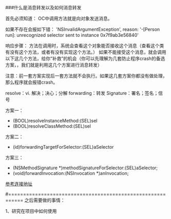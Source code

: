 ###什么是消息转发以及如何消息转发

首先必须知道：
OC中调用方法就是向对象发送消息。

如果不存在会报如下错：
'NSInvalidArgumentException', reason: '-[Person run]: unrecognized selector sent to instance 0x7f9ab3e56840'

响应步骤：
方法在调用时，系统会查看这个对象能否接收这个消息（查看这个类有没有这个方法，或者有没有实现这个方法。）
如果不能接受这个消息，就会调用以下这几个方法，给你“补救”的机会（你可以先理解为几套防止程序crash的备选方案，，我们就是利用这几个方案进行消息转发）

注意：前一套方案实现后一套方法就不会执行。如果这几套方案你都没有做处理，那么程序就会报错crash。

resolve：vi. 解决；决心；分解
forwarding：转发
Signature：署名；签名；信号

方案一：

+ (BOOL)resolveInstanceMethod:(SEL)sel
+ (BOOL)resolveClassMethod:(SEL)sel

方案二：

- (id)forwardingTargetForSelector:(SEL)aSelector

方案三：

- (NSMethodSignature *)methodSignatureForSelector:(SEL)aSelector;
- (void)forwardInvocation:(NSInvocation *)anInvocation;


[参考连接地址](http://www.jianshu.com/p/1bde36ad9938)

#===========================================================
之后需要做的事情：

1、研究在项目中如何使用
